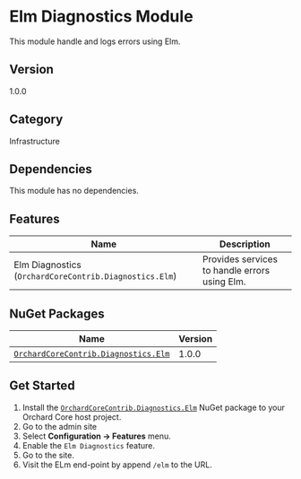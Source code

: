 # Elm Diagnostics Module

This module handle and logs errors using Elm.

## Version

1.0.0

## Category

Infrastructure

## Dependencies

This module has no dependencies.

## Features

| Name | Description |
| --- | --- |
| Elm Diagnostics (`OrchardCoreContrib.Diagnostics.Elm`) | Provides services to handle errors using Elm. |

## NuGet Packages

| Name | Version |
| --- | --- |
| [`OrchardCoreContrib.Diagnostics.Elm`](https://www.nuget.org/packages/OrchardCoreContrib.Diagnostics.Elm/) | 1.0.0 |

## Get Started

1. Install the [`OrchardCoreContrib.Diagnostics.Elm`](https://www.nuget.org/packages/OrchardCoreContrib.Diagnostics.Elm/) NuGet package to your Orchard Core host project.
2. Go to the admin site
3. Select **Configuration -> Features** menu.
4. Enable the `Elm Diagnostics` feature.
5. Go to the site.
6. Visit the ELm end-point by append `/elm` to the URL.

